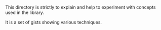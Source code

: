 This directory is strictly to explain and help to experiment with concepts used in the library.

It is a set of gists showing various techniques.